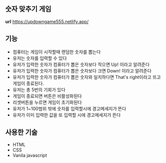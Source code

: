 ## 숫자 맞추기 게임

**url** https://updowngame555.netlify.app/
## 기능

* 컴퓨터는 게임이 시작할때 랜덤한 숫자를 뽑는다
* 유저는 숫자를 입력할 수 있다
* 유저가 입력한 숫자가 컴퓨터가 뽑은 숫자보다 작으면 Up! 이라고 알려준다
* 유저가 입력한 숫자가 컴퓨터가 뽑은 숫자보다 크면 Down! 이라고 알려준다
* 유저가 입력한 숫자가 컴퓨터가 뽑은 숫자와 일치하다면 That's right이라고 뜨고 게임이 종료된다.
* 유저는 총 5번의 기회가 있다
* 게임이 종료되면 버튼은 비활성화된다
* 리셋버튼을 누르면 게임이 초기화된다
* 유저가 1~100범위 밖에 숫자를 입력할시에 경고메세지가 뜬다
* 유저가 이미 입력한 값을 또 입력할 시에 경고메세지가 뜬다
## 사용한 기술
* HTML
* CSS
* Vanila javascript

